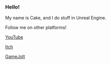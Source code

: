 ### Hello!

My name is Cake, and I do stuff in Unreal Engine.

Follow me on other platforms!

[YouTube](https://www.youtube.com/Cake45)

[Itch](https://cake-eaters.itch.io/)

[GameJolt](https://gamejolt.com/@Cake452)
